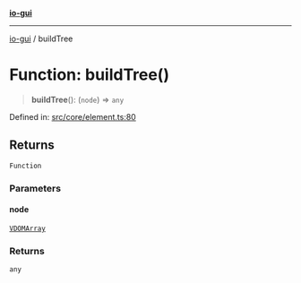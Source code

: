 [**io-gui**](../README.md)

***

[io-gui](../README.md) / buildTree

# Function: buildTree()

> **buildTree**(): (`node`) => `any`

Defined in: [src/core/element.ts:80](https://github.com/io-gui/io/blob/main/src/core/element.ts#L80)

## Returns

`Function`

### Parameters

#### node

[`VDOMArray`](../type-aliases/VDOMArray.md)

### Returns

`any`
